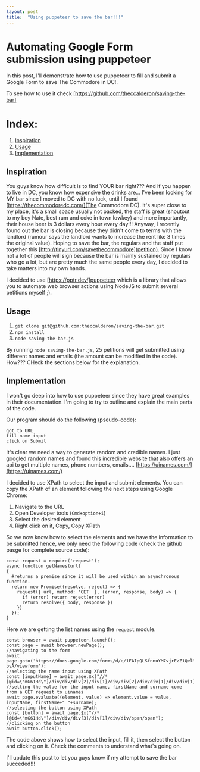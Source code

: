 ```yaml
---
layout: post
title:  "Using puppeteer to save the bar!!!"
---
```


# Automating Google Form submission using puppeteer

In this post, I'll demonstrate how to use puppeteer to fill and submit a Google Form to save The Commodore in DC!.

To see how to use it check [https://github.com/theccalderon/saving-the-bar]

# Index:
1. [Inspiration](#inspiration)
2. [Usage](#usage)
3. [Implementation](#implementation)

## Inspiration<a name="inspiration"></a>

You guys know how difficult is to find YOUR bar right??? And if you happen to live in DC, you know   how expensive the drinks are... I've been looking for MY bar since I moved to DC with no luck, until I found [https://thecommodoredc.com/](The Commodore DC). It's super close to my place, it's a small space usually not packed, the staff is great (shoutout to my boy Nate, best rum and coke in town lowkey) and more importantly, their house beer is 3 dollars every hour every day!!!
Anyway, I recently found out the bar is closing because they didn't come to terms with the landlord (rumour says the landlord wants to increase the rent like 3 times the original value). Hoping to save the bar, the regulars and the staff put together this [http://tinyurl.com/savethecommodore](petition). 
Since I know not a lot of people will sign because the bar is mainly sustained by regulars who go a lot, but are pretty much the same people every day, I decided to take matters into my own hands.

I decided to use [https://pptr.dev/]puppeteer which is a library that allows you to automate web browser actions using NodeJS to submit several petitions myself ;).

## Usage<a name="usage"></a>

1. `git clone git@github.com:theccalderon/saving-the-bar.git`
2. `npm install`
3. `node saving-the-bar.js`

By running `node saving-the-bar.js`, 25 petitions will get submitted using different names and emails (the amount can be modified in the code). How??? CHeck the sections below for the explanation.

## Implementation<a name="implementation"></a>

I won't go deep into how to use puppeteer since they have great examples in their documentation. I'm going to try to outline and explain the main parts of the code.

Our program should do the following (pseudo-code):
```
got to URL
fill name input
click on Submit
```

It's clear we need a way to generate random and credible names. I just googled random names and found this incredible website that also offers an api to get multiple names, phone numbers, emails.... [https://uinames.com/](https://uinames.com/)

I decided to use XPath to select the input and submit elements. You can copy the XPath of an element following the next steps using Google Chrome:
1. Navigate to the URL
2. Open Developer tools (`Cmd+option+i`)
3. Select the desired element
4. Right click on it, Copy, Copy XPath

So we now know how to select the elements and we have the information to be submitted hence, we only need the following code (check the github pasge for complete source code):

```
const request = require('request');
async function getNames(url)
{
  #returns a premise since it will be used within an asynchronous function.
  return new Promise((resolve, reject) => {
    request({ url, method: 'GET' }, (error, response, body) => {
      if (error) return reject(error)
      return resolve({ body, response })
    })
  });
}
```

Here we are getting the list names using the `request` module.

```
const browser = await puppeteer.launch();
const page = await browser.newPage();
//navigating to the form
await page.goto('https://docs.google.com/forms/d/e/1FAIpQLSfnnuYM7vjrEzZ1QelNuKsBumUQIRPipQLHUuXuIWvVMk-bvA/viewform');
//selecting the name input using XPath
const [inputName] = await page.$x("//*[@id=\"mG61Hd\"]/div/div/div[2]/div[1]/div/div[2]/div/div[1]/div/div[1]/input")
//setting the value for the input name, firstName and surname come from a GET request to uinames
await page.evaluate((element, value) => element.value = value, inputName, firstName+" "+surname);
//selecting the button using XPath
const [button] = await page.$x("//*[@id=\"mG61Hd\"]/div/div/div[3]/div[1]/div/div/span/span");
//clicking on the button
await button.click();

```

The code above shows how to select the input, fill it, then select the button and clicking on it. Check the comments to understand what's going on.

I'll update this post to let you guys know if my attempt to save the bar succeded!!!
